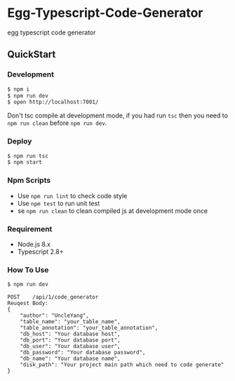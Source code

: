 # Egg-Typescript-Code-Generator

egg typescript code generator

## QuickStart

### Development

```bash
$ npm i
$ npm run dev
$ open http://localhost:7001/
```

Don't tsc compile at development mode, if you had run `tsc` then you need to `npm run clean` before `npm run dev`.

### Deploy

```bash
$ npm run tsc
$ npm start
```

### Npm Scripts

- Use `npm run lint` to check code style
- Use `npm test` to run unit test
- se `npm run clean` to clean compiled js at development mode once

### Requirement

- Node.js 8.x
- Typescript 2.8+

### How To Use
```bash
$ npm run dev
```

```call interface
POST    /api/1/code_generator
Reuqest Body:
{
    "author": "UncleYang",
    "table_name": "your_table_name",
    "table_annotation": "your_table_annotation",
    "db_host": "Your database host",
    "db_port": "Your database port",
    "db_user": "Your database user",
    "db_password": "Your database password",
    "db_name": "Your database name",
    "disk_path": "Your project main path which need to code generate"
}
```

